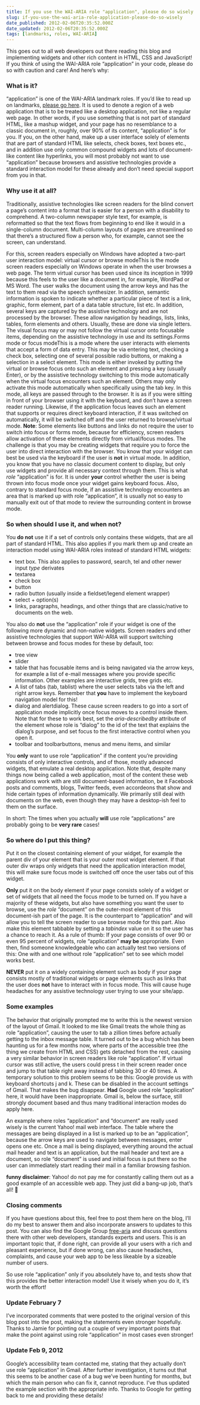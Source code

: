 ```yaml
---
title: If you use the WAI-ARIA role "application", please do so wisely!
slug: if-you-use-the-wai-aria-role-application-please-do-so-wisely
date_published: 2012-02-06T20:35:52.000Z
date_updated: 2012-02-06T20:35:52.000Z
tags: [landmarks, roles, WAI-ARIA]
---
```


This goes out to all web developers out there reading this blog and implementing widgets and other rich content in HTML, CSS and JavaScript! If you think of using the WAI-ARIA role &#8220;application&#8221; in your code, please do so with caution and care! And here&#8217;s why:

### What is it?

&#8220;application&#8221; is one of the WAI-ARIA landmark roles. If you&#8217;d like to read up on landmarks, [please go here](http://www.marcozehe.de/2009/10/31/easy-aria-tip-4-landmarks/).  It is used to denote a region of a web application that is to be treated like a desktop application, not like a regular web page. In other words, if you use something that is not part of standard HTML, like a mashup widget, and your page has no resemblance to a classic document in, roughly, over 90% of its content, &#8220;application&#8221; is for you. If you, on the other hand, make up a user interface solely of elements that are part of standard HTML like selects, check boxes, text boxes etc., and in addition use only common compound widgets and lots of document-like content like hyperlinks, you will most probably not want to use &#8220;application&#8221; because browsers and assistive technologies provide a standard interaction model for these already and don&#8217;t need special support from you in that.

### Why use it at all?

Traditionally, assistive technologies like screen readers for the blind convert a page&#8217;s content into a format that is easier for a person with a disability to comprehend. A two-column newspaper style text, for example, is reformatted so that the text flows from beginning to end like it would in a single-column document. Multi-column layouts of pages are streamlined so that there&#8217;s a structured flow a person who, for example, cannot see the screen, can understand.

For this, screen readers especially on Windows have adopted a two-part user interaction model:
virtual cursor or browse modeThis is the mode screen readers especially on Windows operate in when the user browses a web page. The term virtual cursor has been used since its inception in 1999 because this feels to the user like a document in, for example, WordPad or MS Word. The user walks the document using the arrow keys and has the text to them read via the speech synthesizer. In addition, semantic information is spoken to indicate whether a particular piece of text is a link, graphic, form element, part of a data table structure, list etc.  In addition, several keys are captured by the assistive technology and are not processed by the browser. These allow navigation by headings, lists, links, tables, form elements and others. Usually, these are done via single letters. The visual focus may or may not follow the virtual cursor onto focusable items, depending on the assistive technology in use and its settings.Forms mode or focus modeThis is a mode where the user interacts with elements that accept a form of data entry. This may be via entering text, checking a check box, selecting one of several possible radio buttons, or making a selection in a select element.  This mode is either invoked by putting the virtual or browse focus onto such an element and pressing a key (usually Enter), or by the assistive technology switching to this mode automatically when the virtual focus encounters such an element. Others may only activate this mode automatically when specifically using the tab key. In this mode, all keys are passed through to the browser. It is as if you were sitting in front of your browser using it with the keyboard, and don&#8217;t have a screen reader running.  Likewise, if the application focus leaves such an element that supports or requires direct keyboard interaction, if it was switched on automatically, it will be switched off and the user returned to browse/virtual mode.  **Note**: Some elements like buttons and links do not require the user to switch into focus or forms mode, because for efficiency, screen readers allow activation of these elements directly from virtual/focus modes.
The challenge is that you may be creating widgets that require you to force the user into direct interaction with the browser. You know that your widget can best be used via the keyboard if the user is **not** in virtual mode. In addition, you know that you have no classic document content to display, but only use widgets and provide all necessary context through them. This is what *role* &#8220;application&#8221; is for.  It is under **your** control whether the user is being thrown into focus mode once your widget gains keyboard focus.  Also, contrary to standard focus mode, if an assistive technology encounters an area that is marked up with role &#8220;application&#8221;, it is usually not so easy to manually exit out of that mode to review the surrounding content in browse mode.

### So when should I use it, and when not?

You **do not** use it if a set of controls only contains these widgets, that are all part of standard HTML. This also applies if you mark them up and create an interaction model using WAI-ARIA roles instead of standard HTML widgets:

- text box. This also applies to password, search, tel and other newer input *type* derivates
- textarea
- check box
- button
- radio button (usually inside a fieldset/legend element wrapper)
- select + option(s)
- links, paragraphs, headings, and other things that are classic/native to documents on the web.

You also do **not** use the &#8220;application&#8221; role if your widget is one of the following more dynamic and non-native widgets. Screen readers and other assistive technologies that support WAI-ARIA will support switching between browse and focus modes for these by default, too:

- tree view
- slider
- table that has focusable items and is being navigated via the arrow keys, for example a list of e-mail messages where you provide specific information. Other examples are interactive grids, tree grids etc.
- A list of tabs (tab, tablist) where the user selects tabs via the left and right arrow keys. Remember that **you** have to implement the keyboard navigation model for this!
- dialog and alertdialog. These cause screen readers to go into a sort of application mode implicitly once focus moves to a control inside them. Note that for these to work best, set the *aria-describedby* attribute of the element whose role is &#8220;dialog&#8221; to the id of the text that explains the dialog&#8217;s purpose, and set focus to the first interactive control when you open it.
- toolbar and toolbarbuttons, menus and menu items, and similar

You **only** want to use role &#8220;application&#8221; if the content you&#8217;re providing consists of only interactive controls, and of those, mostly advanced widgets, that emulate a real desktop application. Note that, despite many things now being called a web application, most of the content these web applications work with are still document-based information, be it Facebook posts and comments, blogs, Twitter feeds, even accordeons that show and hide certain types of information dynamically. We primarily still deal with documents on the web, even though they may have a desktop-ish feel to them on the surface.

In short: The times when you actually **will** use role &#8220;applications&#8221; are probably going to be **very rare** cases!

### So where do I put this thing?

Put it on the closest containing element of your widget, for example the parent div of your element that is your outer most widget element. If that outer div wraps only widgets that need the application interaction model, this will make sure focus mode is switched off once the user tabs out of this widget.

**Only** put it on the body element if your page consists solely of a widget or set of widgets that all need the focus mode to be turned on. If you have a majority of these widgets, but also have something you want the user to browse, use the *role* &#8220;document&#8221; on the outer-most element of this document-ish part of the page. It is the counterpart to &#8220;application&#8221; and will allow you to tell the screen reader to use browse mode for this part. Also make this element tabbable by setting a *tabindex* value on it so the user has a chance to reach it. As a rule of thumb: If your page consists of over 90 or even 95 percent of widgets, role &#8220;application&#8221; **may be** appropriate. Even then, find someone knowledgeable who can actually test two versions of this: One with and one without role &#8220;application&#8221; set to see which model works best.

**NEVER** put it on a widely containing element such as body if your page consists mostly of traditional widgets or page elements such as links that the user does **not** have to interact with in focus mode. This will cause huge headaches for any assistive technology user trying to use your site/app.

### Some examples

The behavior that originally prompted me to write this is the newest version of the layout of Gmail. It looked to me like Gmail treats the whole thing as role &#8220;application&#8221;, causing the user to tab a zillion times before actually getting to the inbox message table. It turned out to be a bug which has been haunting us for a few months now, where parts of the accessible tree (the thing we create from HTML and CSS) gets detached from the rest, causing a very similar behavior in screen readers like role &#8220;application&#8221;. If virtual cursor was still active, the users could press t in their screen reader once and jump to that table right away instead of tabbing 30 or 40 times.  A temporary solution to this problem seems to be this: Google provide us with keyboard shortcuts j and k. These can be disabled in the account settings of Gmail. That makes the bug disappear.  **Had** Google used role &#8220;application&#8221; here, it would have been inappropriate. Gmail is, below the surface, still strongly document based and thus many traditional interaction modes do apply here.

An example where roles &#8220;application&#8221; and &#8220;document&#8221; are really used wisely is the current Yahoo! mail web interface. The table where the messages are being displayed in a list is marked up to be an &#8220;application&#8221;, because the arrow keys are used to navigate between messages, enter opens one etc. Once a mail is being displayed, everything around the actual mail header and text is an application, but the mail header and text are a document, so role &#8220;document&#8221; is used and initial focus is put there so the user can immediately start reading their mail in a familiar browsing fashion.

**funny disclaimer**: Yahoo! do not pay me for constantly calling them out as a good example of an accessible web app. They just did a bang-up job, that&#8217;s all! 🙂

### Closing comments

If you have questions about this, feel free to post them here on the blog, I&#8217;ll do my best to answer them and also incorporate answers to updates to this post. You can also find the Google Group [free-aria](http://groups.google.com/group/free-aria) and discuss questions there with other web developers, standards experts and users. This is an important topic that, if done right, can provide all your users with a rich and pleasant experience, but if done wrong, can also cause headaches, complaints, and cause your web app to be less likeable by a sizeable number of users.

So use role &#8220;application&#8221; only if you absolutely have to, and tests show that this provides the better interaction model! Use it wisely when you do it, it&#8217;s worth the effort!

### Update February 7

I&#8217;ve incorporated comments that were posted to the original version of this blog post into the post, making the statements even stronger hopefully. Thanks to Jamie for pointing out a couple of very important points that make the point against using role &#8220;application&#8221; in most cases even stronger!

### Update Feb 9, 2012

Google&#8217;s accessibility team contacted me, stating that they actually don&#8217;t use role &#8220;application&#8221; in Gmail. After further investigation, it turns out that this seems to be another case of a bug we&#8217;ve been hunting for months, but which the main person who can fix it, cannot reproduce. I&#8217;ve thus updated the example section with the appropriate info. Thanks to Google for getting back to me and providing these details!
